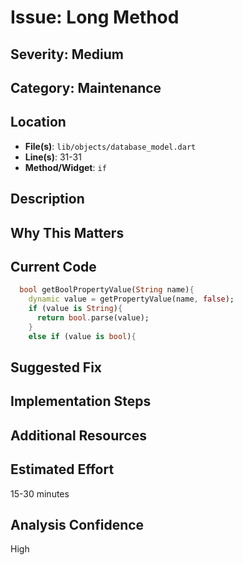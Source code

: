# Issue: Long Method

## Severity: Medium

## Category: Maintenance

## Location
- **File(s)**: `lib/objects/database_model.dart`
- **Line(s)**: 31-31
- **Method/Widget**: `if`

## Description


## Why This Matters


## Current Code
```dart
  bool getBoolPropertyValue(String name){
    dynamic value = getPropertyValue(name, false);
    if (value is String){
      return bool.parse(value);
    }
    else if (value is bool){
```

## Suggested Fix


## Implementation Steps


## Additional Resources


## Estimated Effort
15-30 minutes

## Analysis Confidence
High
